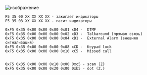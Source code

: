 ![изображение](https://user-images.githubusercontent.com/90838159/185222714-a6b202db-6d86-4670-9cb8-5dfcd998d782.png)
```
F5 35 00 XX XX XX XX - зажигает индикаторы
F5 35 03 XX XX XX XX - гасит индикаторы

0xF5 0x35 0x00 0x00 0x00 0x01 xD4 -  DTMF
0xF5 0x35 0x00 0x00 0x00 0x02 xD3 -  Talkaround (прямая связь)
0xF5 0x35 0x00 0x00 0x00 0x04 xD1 -  External Alarm (внешняя сигнализация)
0xF5 0x35 0x00 0x00 0x00 0x08 xCD -  Keypad lock
0xF5 0x35 0x00 0x00 0x00 0x10 xC5 -  Missed call


0xF5 0x35 0x00 0x00 0x10 0x00 0xc5 - scan (Z)
0xF5 0x35 0x00 0x00 0x20 0x00 0xb5 - dot (Z.)
```
